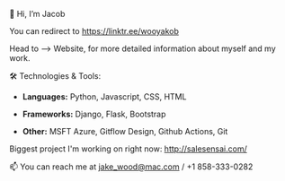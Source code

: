 👋 Hi, I’m Jacob

You can redirect to  https://linktr.ee/wooyakob

Head to --> Website, for more detailed information about myself and my work.

🛠️ Technologies & Tools: 

- **Languages:** Python, Javascript, CSS, HTML

- **Frameworks:**  Django, Flask, Bootstrap

- **Other:** MSFT Azure, Gitflow Design, Github Actions, Git

Biggest project I'm working on right now: http://salesensai.com/

📫 You can reach me at jake_wood@mac.com / +1 858-333-0282
